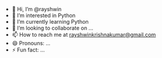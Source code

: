 - 👋 Hi, I’m @rayshwin
- 👀 I’m interested in Python 
- 🌱 I’m currently learning Python
- 💞️ I’m looking to collaborate on ...
- 📫 How to reach me at rayshwinkrishnakumar@gmail.com
- 😄 Pronouns: ...
- ⚡ Fun fact: ...

<!---
rayshwin/rayshwin is a ✨ special ✨ repository because its `README.md` (this file) appears on your GitHub profile.
You can click the Preview link to take a look at your changes.
--->
